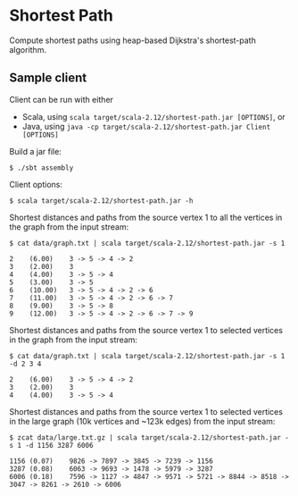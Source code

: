 # Shortest Path

Compute shortest paths using heap-based Dijkstra's shortest-path algorithm.

## Sample client

Client can be run with either
* Scala, using `scala target/scala-2.12/shortest-path.jar [OPTIONS]`, or
* Java, using `java -cp target/scala-2.12/shortest-path.jar Client [OPTIONS]`

Build a jar file:
```
$ ./sbt assembly
```

Client options:
```
$ scala target/scala-2.12/shortest-path.jar -h
```

Shortest distances and paths from the source vertex 1 to all the vertices in
the graph from the input stream:
```
$ cat data/graph.txt | scala target/scala-2.12/shortest-path.jar -s 1

2    (6.00)    3 -> 5 -> 4 -> 2
3    (2.00)    3
4    (4.00)    3 -> 5 -> 4
5    (3.00)    3 -> 5
6    (10.00)   3 -> 5 -> 4 -> 2 -> 6
7    (11.00)   3 -> 5 -> 4 -> 2 -> 6 -> 7
8    (9.00)    3 -> 5 -> 8
9    (12.00)   3 -> 5 -> 4 -> 2 -> 6 -> 7 -> 9
```

Shortest distances and paths from the source vertex 1 to selected vertices in
the graph from the input stream:

```
$ cat data/graph.txt | scala target/scala-2.12/shortest-path.jar -s 1 -d 2 3 4

2    (6.00)    3 -> 5 -> 4 -> 2
3    (2.00)    3
4    (4.00)    3 -> 5 -> 4
```

Shortest distances and paths from the source vertex 1 to selected vertices in
the large graph (10k vertices and ~123k edges) from the input stream:

```
$ zcat data/large.txt.gz | scala target/scala-2.12/shortest-path.jar -s 1 -d 1156 3287 6006

1156 (0.07)    9826 -> 7897 -> 3845 -> 7239 -> 1156
3287 (0.08)    6063 -> 9693 -> 1478 -> 5979 -> 3287
6006 (0.18)    7596 -> 1127 -> 4847 -> 9571 -> 5721 -> 8844 -> 8518 -> 3047 -> 8261 -> 2610 -> 6006
```
